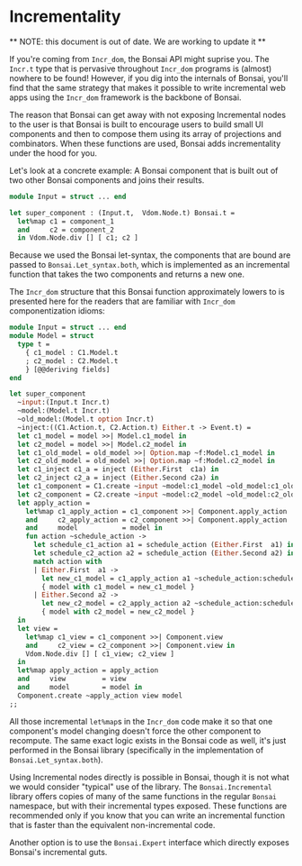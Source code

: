 # Incrementality


** NOTE: this document is out of date.  We are working to update it **

If you're coming from `Incr_dom`, the Bonsai API might suprise you.  The
`Incr.t` type that is pervasive throughout `Incr_dom` programs is (almost)
nowhere to be found!  However, if you dig into the internals of Bonsai, you'll
find that the same strategy that makes it possible to write incremental web
apps using the `Incr_dom` framework is the backbone of Bonsai.

The reason that Bonsai can get away with not exposing Incremental
nodes to the user is that Bonsai is built to encourage users to build
small UI components and then to compose them using its array of
projections and combinators.  When these functions are used, Bonsai
adds incrementality under the hood for you.

Let's look at a concrete example: A Bonsai component that is built out of two
other Bonsai components and joins their results.

```ocaml
module Input = struct ... end

let super_component : (Input.t,  Vdom.Node.t) Bonsai.t = 
  let%map c1 = component_1
  and     c2 = component_2
  in Vdom.Node.div [] [ c1; c2 ]
```

Because we used the Bonsai let-syntax, the components that are bound are passed
to `Bonsai.Let_syntax.both`, which is implemented as an incremental function
that takes the two components and returns a new one.

The `Incr_dom` structure that this Bonsai function approximately lowers to is
presented here for the readers that are familiar with `Incr_dom`
componentization idioms:

```ocaml
module Input = struct ... end
module Model = struct 
  type t = 
    { c1_model : C1.Model.t
    ; c2_model : C2.Model.t
    } [@@deriving fields]
end

let super_component 
  ~input:(Input.t Incr.t)
  ~model:(Model.t Incr.t)
  ~old_model:(Model.t option Incr.t)
  ~inject:((C1.Action.t, C2.Action.t) Either.t -> Event.t) =
  let c1_model = model >>| Model.c1_model in 
  let c2_model = model >>| Model.c2_model in 
  let c1_old_model = old_model >>| Option.map ~f:Model.c1_model in 
  let c2_old_model = old_model >>| Option.map ~f:Model.c2_model in 
  let c1_inject c1_a = inject (Either.First  c1a) in 
  let c2_inject c2_a = inject (Either.Second c2a) in 
  let c1_component = C1.create ~input ~model:c1_model ~old_model:c1_old_model ~inject:c1_inject in
  let c2_component = C2.create ~input ~model:c2_model ~old_model:c2_old_model ~inject:c2_inject in 
  let apply_action = 
    let%map c1_apply_action = c1_component >>| Component.apply_action
    and     c2_apply_action = c2_component >>| Component.apply_action
    and     model           = model in
    fun action ~schedule_action -> 
      let schedule_c1_action a1 = schedule_action (Either.First  a1) in 
      let schedule_c2_action a2 = schedule_action (Either.Second a2) in 
      match action with 
      | Either.First  a1 -> 
        let new_c1_model = c1_apply_action a1 ~schedule_action:schedule_c1_action in 
        { model with c1_model = new_c1_model }
      | Either.Second a2 -> 
        let new_c2_model = c2_apply_action a2 ~schedule_action:schedule_c2_action in 
        { model with c2_model = new_c2_model }
  in 
  let view = 
    let%map c1_view = c1_component >>| Component.view 
    and     c2_view = c2_component >>| Component.view in 
    Vdom.Node.div [] [ c1_view; c2_view ] 
  in 
  let%map apply_action = apply_action 
  and     view         = view 
  and     model        = model in 
  Component.create ~apply_action view model
;;
```

All those incremental `let%map`s in the `Incr_dom` code make it so that one
component's model changing doesn't force the other component to recompute.  The
same exact logic exists in the Bonsai code as well, it's just performed in the 
Bonsai library (specifically in the implementation of `Bonsai.Let_syntax.both`).

Using Incremental nodes directly is possible in Bonsai, though it is not what
we would consider "typical" use of the library.  The `Bonsai.Incremental` library 
offers copies of many of the same functions in the regular `Bonsai` namespace, but 
with their incremental types exposed.  These functions are recommended only if you 
know that you can write an incremental function that is faster than the equivalent 
non-incremental code.

Another option is to use the `Bonsai.Expert` interface which directly exposes
Bonsai's incremental guts.
